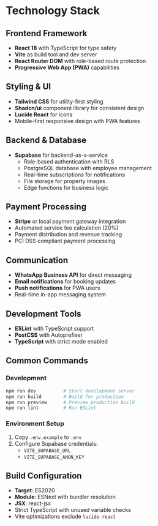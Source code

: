 # Technology Stack

## Frontend Framework
- **React 18** with TypeScript for type safety
- **Vite** as build tool and dev server
- **React Router DOM** with role-based route protection
- **Progressive Web App (PWA)** capabilities

## Styling & UI
- **Tailwind CSS** for utility-first styling
- **Shadcn/ui** component library for consistent design
- **Lucide React** for icons
- Mobile-first responsive design with PWA features

## Backend & Database
- **Supabase** for backend-as-a-service
  - Role-based authentication with RLS
  - PostgreSQL database with employee management
  - Real-time subscriptions for notifications
  - File storage for property images
  - Edge functions for business logic

## Payment Processing
- **Stripe** or local payment gateway integration
- Automated service fee calculation (20%)
- Payment distribution and revenue tracking
- PCI DSS compliant payment processing

## Communication
- **WhatsApp Business API** for direct messaging
- **Email notifications** for booking updates
- **Push notifications** for PWA users
- Real-time in-app messaging system

## Development Tools
- **ESLint** with TypeScript support
- **PostCSS** with Autoprefixer
- **TypeScript** with strict mode enabled

## Common Commands

### Development
```bash
npm run dev          # Start development server
npm run build        # Build for production
npm run preview      # Preview production build
npm run lint         # Run ESLint
```

### Environment Setup
1. Copy `.env.example` to `.env`
2. Configure Supabase credentials:
   - `VITE_SUPABASE_URL`
   - `VITE_SUPABASE_ANON_KEY`

## Build Configuration
- **Target**: ES2020
- **Module**: ESNext with bundler resolution
- **JSX**: react-jsx
- Strict TypeScript with unused variable checks
- Vite optimizations exclude `lucide-react`